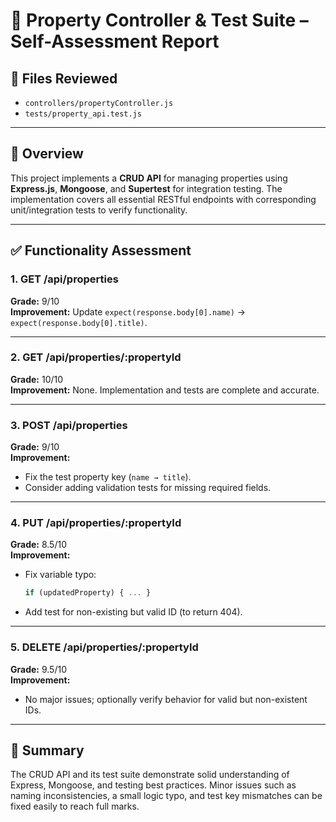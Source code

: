 # 🧾 Property Controller & Test Suite – Self-Assessment Report

## 📁 Files Reviewed
- `controllers/propertyController.js`
- `tests/property_api.test.js`

---

## 🧠 Overview

This project implements a **CRUD API** for managing properties using **Express.js**, **Mongoose**, and **Supertest** for integration testing. The implementation covers all essential RESTful endpoints with corresponding unit/integration tests to verify functionality.

---

## ✅ Functionality Assessment

### **1. GET /api/properties**

**Grade:** 9/10  
**Improvement:** Update `expect(response.body[0].name)` → `expect(response.body[0].title)`.

---

### **2. GET /api/properties/:propertyId**
**Grade:** 10/10  
**Improvement:** None. Implementation and tests are complete and accurate.

---

### **3. POST /api/properties**
**Grade:** 9/10  
**Improvement:**  
- Fix the test property key (`name → title`).  
- Consider adding validation tests for missing required fields.

---

### **4. PUT /api/properties/:propertyId**
**Grade:** 8.5/10  
**Improvement:**  
- Fix variable typo:  
  ```js
  if (updatedProperty) { ... }
  ```
- Add test for non-existing but valid ID (to return 404).

---

### **5. DELETE /api/properties/:propertyId**
**Grade:** 9.5/10  
**Improvement:**  
- No major issues; optionally verify behavior for valid but non-existent IDs.

---
## 🧭 Summary

The CRUD API and its test suite demonstrate solid understanding of Express, Mongoose, and testing best practices. Minor issues such as naming inconsistencies, a small logic typo, and test key mismatches can be fixed easily to reach full marks.

